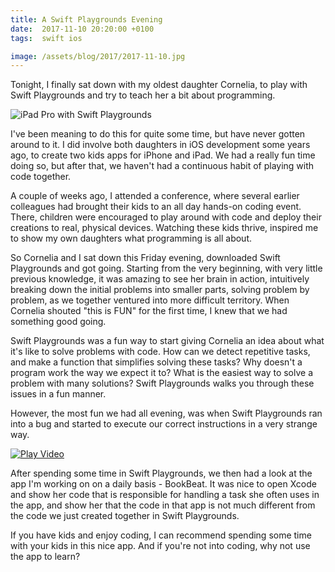 ```yaml
---
title: A Swift Playgrounds Evening
date:  2017-11-10 20:20:00 +0100
tags:  swift ios

image: /assets/blog/2017/2017-11-10.jpg
---
```


Tonight, I finally sat down with my oldest daughter Cornelia, to play with Swift
Playgrounds and try to teach her a bit about programming.

![iPad Pro with Swift Playgrounds]({{page.image}})

I've been meaning to do this for quite some time, but have never gotten around to
it. I did involve both daughters in iOS development some years ago, to create two
kids apps for iPhone and iPad. We had a really fun time doing so, but after that, 
we haven't had a continuous habit of playing with code together.

A couple of weeks ago, I attended a conference, where several earlier colleagues
had brought their kids to an all day hands-on coding event. There, children were
encouraged to play around with code and deploy their creations to real, physical
devices. Watching these kids thrive, inspired me to show my own daughters what
programming is all about.

So Cornelia and I sat down this Friday evening, downloaded Swift Playgrounds and
got going. Starting from the very beginning, with very little previous knowledge,
it was amazing to see her brain in action, intuitively breaking down the initial
problems into smaller parts, solving problem by problem, as we together ventured
into more difficult territory. When Cornelia shouted "this is FUN" for the first
time, I knew that we had something good going.

Swift Playgrounds was a fun way to start giving Cornelia an idea about what it's
like to solve problems with code. How can we detect repetitive tasks, and make a
function that simplifies solving these tasks? Why doesn't a program work the way
we expect it to? What is the easiest way to solve a problem with many solutions?
Swift Playgrounds walks you through these issues in a fun manner.

However, the most fun we had all evening, was when Swift Playgrounds ran into a
bug and started to execute our correct instructions in a very strange way.

[![Play Video](/assets/blog/2017/2017-11-10_play.jpg)](
https://twitter.com/twitter/statuses/929037234661199872
)

After spending some time in Swift Playgrounds, we then had a look at the app I'm
working on on a daily basis - BookBeat. It was nice to open Xcode and show her 
code that is responsible for handling a task she often uses in the app, and show
her that the code in that app is not much different from the code we just created
together in Swift Playgrounds.

If you have kids and enjoy coding, I can recommend spending some time with your 
kids in this nice app. And if you're not into coding, why not use the app to learn?